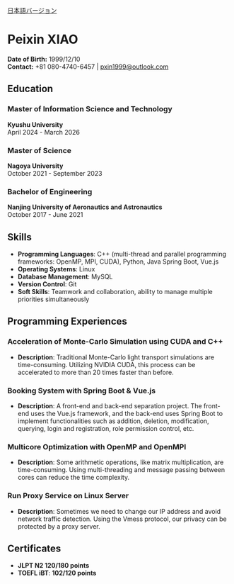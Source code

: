 
[日本語バージョン](resume_japanese.md)


# Peixin XIAO
**Date of Birth:** 1999/12/10  
**Contact:** +81 080-4740-6457 | pxin1999@outlook.com

## Education

### Master of Information Science and Technology
**Kyushu University**  
April 2024 - March 2026

### Master of Science
**Nagoya University**  
October 2021 - September 2023

### Bachelor of Engineering
**Nanjing University of Aeronautics and Astronautics**  
October 2017 - June 2021

## Skills
- **Programming Languages**: C++ (multi-thread and parallel programming frameworks: OpenMP, MPI, CUDA), Python, Java Spring Boot, Vue.js
- **Operating Systems**: Linux
- **Database Management**: MySQL
- **Version Control**: Git
- **Soft Skills**: Teamwork and collaboration, ability to manage multiple priorities simultaneously

## Programming Experiences

### Acceleration of Monte-Carlo Simulation using CUDA and C++
- **Description**: Traditional Monte-Carlo light transport simulations are time-consuming. Utilizing NVIDIA CUDA, this process can be accelerated to more than 20 times faster than before.

### Booking System with Spring Boot & Vue.js
- **Description**: A front-end and back-end separation project. The front-end uses the Vue.js framework, and the back-end uses Spring Boot to implement functionalities such as addition, deletion, modification, querying, login and registration, role permission control, etc.

### Multicore Optimization with OpenMP and OpenMPI
- **Description**: Some arithmetic operations, like matrix multiplication, are time-consuming. Using multi-threading and message passing between cores can reduce the time complexity.

### Run Proxy Service on Linux Server
- **Description**: Sometimes we need to change our IP address and avoid network traffic detection. Using the Vmess protocol, our privacy can be protected by a proxy server.

## Certificates
- **JLPT N2 120/180 points**
- **TOEFL iBT**: **102/120 points**
